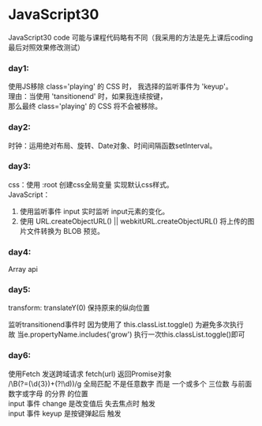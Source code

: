 # JavaScript30
JavaScript30 code
可能与课程代码略有不同（我采用的方法是先上课后coding 最后对照效果修改测试） 

### day1:   
使用JS移除 class='playing' 的 CSS 时， 我选择的监听事件为 'keyup'。  
理由：当使用 'tansitionend' 时，如果我连续按键，  
那么最终 class='playing' 的 CSS 将不会被移除。

### day2:
时钟：运用绝对布局、旋转、Date对象、时间间隔函数setInterval。

### day3:
css：使用 :root 创建css全局变量 实现默认css样式。  
JavaScript：
1. 使用监听事件 input 实时监听 input元素的变化。  
2. 使用 URL.createObjectURL() || webkitURL.createObjectURL() 将上传的图片文件转换为 BLOB 预览。

### day4:
Array api

### day5:
transform: translateY(0) 保持原来的纵向位置  

监听transitionend事件时 因为使用了 this.classList.toggle() 为避免多次执行  
故 当e.propertyName.includes('grow') 执行一次this.classList.toggle()即可

### day6:  
使用Fetch 发送跨域请求 fetch(url) 返回Promise对象  
/\B(?=(\d{3})+(?!\d))/g  全局匹配 不是任意数字 而是 一个或多个 三位数 与前面 数字或字母 的分界 的位置  
input 事件 change  是改变值后 失去焦点时 触发  
input 事件 keyup   是按键弹起后         触发
